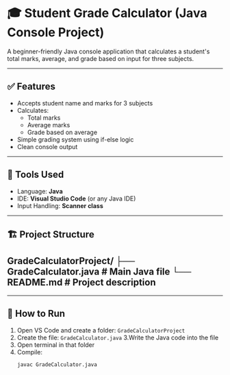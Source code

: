 
# 🎓 Student Grade Calculator (Java Console Project)

A beginner-friendly Java console application that calculates a student's total marks, average, and grade based on input for three subjects.

---

## ✅ Features

- Accepts student name and marks for 3 subjects
- Calculates:
  - Total marks
  - Average marks
  - Grade based on average
- Simple grading system using if-else logic
- Clean console output

---

## 🧰 Tools Used

- Language: **Java**
- IDE: **Visual Studio Code** (or any Java IDE)
- Input Handling: **Scanner class**

---

## 🏗️ Project Structure

GradeCalculatorProject/
├── GradeCalculator.java # Main Java file
└── README.md # Project description
----


---

## 🧪 How to Run

1. Open VS Code and create a folder: `GradeCalculatorProject`
2. Create the file: `GradeCalculator.java`
3.Write the Java code into the file
4. Open terminal in that folder
5. Compile:
   ```bash
   javac GradeCalculator.java
